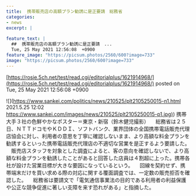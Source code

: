 ```yaml
---
title:  携帯販売店の高額プラン勧誘に是正要請　総務省  
categories:
- news
excerpt: |
  
feature_text: |
  ##  携帯販売店の高額プラン勧誘に是正要請　...
  Tue, 25 May 2021 12:56:08  +0900
feature_image: "https://picsum.photos/2560/600?image=733"
image: "https://picsum.photos/2560/600?image=733"
---
```


[https://rosie.5ch.net/test/read.cgi/editorialplus/1621914968/](https://rosie.5ch.net/test/read.cgi/editorialplus/1621914968/)
posted on Tue, 25 May 2021 12:56:08  +0900

<!--more-->

![](https://www.sankei.com/politics/news/210525/plt2105250015-n1.html 2021.5.25 12:02 [https://www.sankei.com/images/news/210525/plt2105250015-p1.jpg)](https://www.sankei.com/images/news/210525/plt2105250015-p1.jpg)) 携帯大手３社の色鮮やかなポスター＝東京・新宿（鈴木健児撮影） 　総務省は２５日、ＮＴＴドコモやＫＤＤＩ、ソフトバンク、業界団体の全国携帯電話販売代理店協会に対し、利用者の意思を丁寧に確認しないまま、より高額な料金プランを勧誘するといった携帯電話販売代理店の不適切な営業を是正するよう要請した。 　販売店スタッフを対象とした調査によると、客の意向を確認しないで、より高額な料金プランを勧誘したことがあると回答した店員は４割超に上った。携帯各社が設けた営業目標が大きな要因になっているという。 　回線を契約せず、携帯端末だけを買い求める際の対応に関する覆面調査では、一定数の販売拒否を確認した。 　総務省は要請文で「電気通信事業法の目的である利用者の利益保護や公正な競争促進に著しい支障を来す恐れがある」と指摘した。
